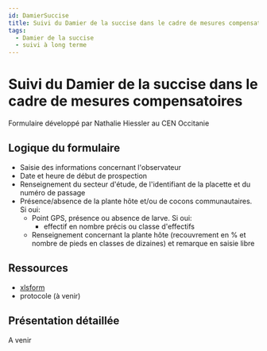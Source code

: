 ```yaml
---
id: DamierSuccise
title: Suivi du Damier de la succise dans le cadre de mesures compensatoires
tags:
  - Damier de la succise
  - suivi à long terme
---
```

# Suivi du Damier de la succise dans le cadre de mesures compensatoires

Formulaire développé par Nathalie Hiessler au CEN Occitanie

## Logique du formulaire

* Saisie des informations concernant l'observateur
* Date et heure de début de prospection
* Renseignement du secteur d'étude, de l'identifiant de la placette et du numéro de passage
* Présence/absence de la plante hôte et/ou de cocons communautaires. Si oui:
  * Point GPS, présence ou absence de larve. Si oui:
    * effectif en nombre précis ou classe d'effectifs
  * Renseignement concernant la plante hôte (recouvrement en % et nombre de pieds en classes de dizaines) et remarque en saisie libre

## Ressources

* [xlsform](../fichiers/damier_succise_mc/form_saisie_prtc_damier_succise.xlsx)
* protocole (à venir)

## Présentation détaillée

A venir

